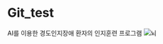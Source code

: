 # Git_test


AI를 이용한 경도인지장애 환자의 인지훈련 프로그램
![뇌](https://user-images.githubusercontent.com/114897264/193640818-1abfc4ba-c196-49de-a5b3-1325b85fce66.jpg)
